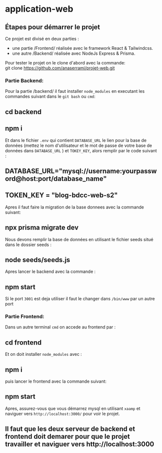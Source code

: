# application-web

## Étapes pour démarrer le projet

Ce projet est divisé en deux parties : 
 - une partie /Frontend/ réalisée avec le framework React & Tailwindcss. 
 - une autre /Backend/ réalisée avec NodeJs Express & Prisma.

Pour tester le projet on le clone d'abord avec la commande:    
git clone https://github.com/anaserrami/projet-web.git 

### Partie Backend: 
  
Pour la partie /backend/ il faut installer `node_modules` en executant les commandes suivant dans le `git bash` ou `cmd`:  
  
## cd backend
## npm i
 
Et dans le fichier `.env` qui contient `DATABASE_URL` le lien pour la base de données (mettez le nom d'utilisateur et le mot de passe de votre base de données dans `DATABASE_URL` ) et `TOKEY_KEY`, alors remplir par le code suivant :

## DATABASE_URL="mysql://username:yourpassword@host:port/database_name"
## TOKEN_KEY = "blog-bdcc-web-s2"
  
Apres il faut faire la migration de la base donnees avec la commande suivant:

## npx prisma migrate dev 
  
Nous devons remplir la base de données en utilisant le fichier seeds situé dans le dossier seeds :

## node seeds/seeds.js 
  
Apres lancer le backend avec la commande :

## npm start 
 
Si le port `3001` est deja utiliser il faut le changer dans `/bin/www` par un autre port  

### Partie Frontend: 
  
Dans un autre terminal `cmd` on accede au frontend par :

## cd frontend

Et on doit installer `node_modules` avec :  
  
## npm i

puis lancer le frontend avec la commande suivant:

## npm start 
  
Apres, assurez-vous que vous démarrez mysql en utilisant `xaamp` et naviguer vers `http://localhost:3000/` pour voir le projet.
## Il faut que les deux serveur de backend et frontend doit demarer pour que le projet travailler et naviguer vers http://localhost:3000
